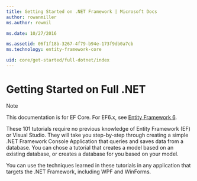 ```yaml
---
title: Getting Started on .NET Framework | Microsoft Docs
author: rowanmiller
ms.author: rowmil

ms.date: 10/27/2016

ms.assetid: 06f1f18b-3267-4f79-b94e-173f9db0a7cb
ms.technology: entity-framework-core

uid: core/get-started/full-dotnet/index
---
```

# Getting Started on Full .NET

> [!NOTE]
> This documentation is for EF Core. For EF6.x, see [Entity Framework 6](../../../ef6/index.md).

These 101 tutorials require no previous knowledge of Entity Framework (EF) or Visual Studio. They will take you step-by-step through creating a simple .NET Framework Console Application that queries and saves data from a database. You can chose a tutorial that creates a model based on an existing database, or creates a database for you based on your model.

You can use the techniques learned in these tutorials in any application that targets the .NET Framework, including WPF and WinForms.
